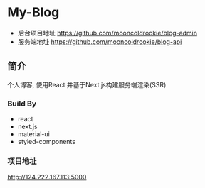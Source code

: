 # My-Blog
- 后台项目地址 https://github.com/mooncoldrookie/blog-admin
- 服务端地址 https://github.com/mooncoldrookie/blog-api

## 简介
个人博客, 使用React 并基于Next.js构建服务端渲染(SSR)

### Build By
- react
- next.js
- material-ui
- styled-components

### 项目地址
http://124.222.167.113:5000

